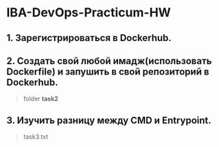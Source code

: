 # IBA-DevOps-Practicum-HW

## 1. Зарегистрироваться в Dockerhub.
## 2. Создать свой любой имадж(использовать Dockerfile) и запушить в свой репозиторий в Dockerhub.
> folder **task2**
## 3. Изучить разницу между CMD и Entrypoint.
> task3.txt
